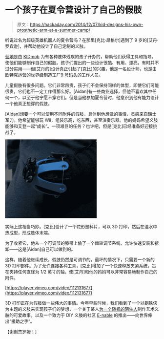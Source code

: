 # 一个孩子在夏令营设计了自己的假肢

> 原文：<https://hackaday.com/2014/12/07/kid-designs-his-own-prosthetic-arm-at-a-summer-camp/>

听说过名为超级英雄机器人的夏令营吗？在那里[克比·昂格尔]遇到了 9 岁的[艾丹·罗宾逊]，并帮助他设计了自己定制的义肢。

[营地](http://kidmob.org/superhero-cyborgs/)是由 [KIDmob](http://kidmob.org/) 为有各种肢体残疾的孩子开办的，帮助他们获得工具和指导，使他们能够制作自己的假肢。孩子们提出的一些设计很酷、有用、漂亮，有时并不过分实用——但[艾丹的]设计真正引起了[克比]的兴趣，他是一名设计师，也是由欧特克运营的世界级制造工厂[9 号码头](http://www.instructables.com/id/Overview-Access-to-Autodesk-Pier-9-Workshop/)的工作人员。

儿童假肢有很多问题。它们非常昂贵，孩子们不会保持同样的体型，即使它们可能很贵，它们也不一定工作得那么好。[Aidan]有一些商业选择，但他不喜欢其中任何一个，以至于他宁愿不穿它们。但是当他参加夏令营时，他意识到他有能力设计一个他真正想穿的假肢。

[Aidan]想要一个可以使用不同附件的假肢，具体到他想做的事情，灵感来自瑞士军刀。他希望能够玩 Wii，组装乐高，吃东西，甚至演奏乐器。他的妈妈希望义肢能够和艾登一起“成长”。一项艰巨的任务？也许吧，但是[克比]已经准备好迎接挑战了。

![prosthetic](img/b738a8d92fb2010a8948272766cf8058.png)

实际上这相当巧妙。[克比]设计了一个花形塑料片，可以 3D 打印，然后在温水中热成型，形成肢体末端。

为了收紧它，他从一个可调节的膝带上偷了一个棘轮调节系统，允许快速安装和拆卸——这是[Aidan]自己可以做到的。

这样，随着他继续成长，假肢仍然是可调节的，最坏的情况下，只需要一个新的 3D 打印部件。为了允许连接各种工具，[克比]增加了一个快速释放夹紧系统，旨在夹持任何直径为 1/2 英寸的轴，使[艾丹]和他的妈妈可以非常容易地制作自己的附件。

[https://player.vimeo.com/video/112131677](https://player.vimeo.com/video/112131677)

3D 打印正在为假肢做一些伟大的事情。今年早些时候，我们看到了一个以钢铁侠为主题的义肢来实现孩子们的梦想，一个关于某人[为一个随机的陌生人](http://hackaday.com/2014/08/27/3d-printing-a-beautiful-prosthetic-hand-for-a-stranger/)制作艺术义肢的可爱故事，以及一个致力于 DIY 义肢的社区 [E-nable](http://hackaday.com/2014/03/15/e-nableing-shea-to-build-a-prosthetic-hand-for-herself/) 的推出——向世界伸出“援助之手”。

【谢谢杰罗姆！]